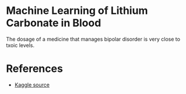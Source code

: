 # Machine Learning of Lithium Carbonate in Blood
The dosage of a medicine that manages bipolar disorder is very close to txoic levels.
# References
* [Kaggle source](https://www.kaggle.com/discussions/general/243859)
